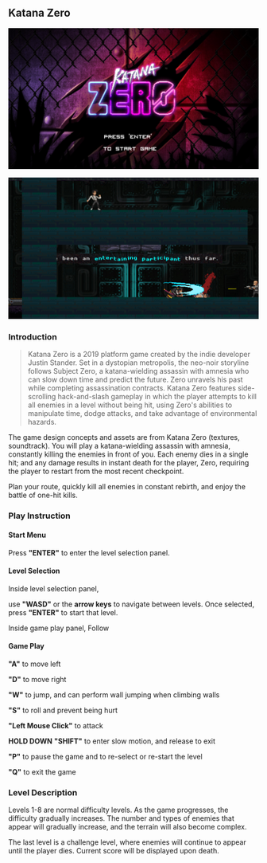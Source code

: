## Katana Zero

![pic0](.\pic0.png)

![pic1](.\pic1.png)

### Introduction

> Katana Zero is a 2019 platform game created by the indie developer Justin Stander. Set in a dystopian metropolis, the neo-noir storyline follows Subject Zero, a katana-wielding assassin with amnesia who can slow down time and predict the future. Zero unravels his past while completing assassination contracts. Katana Zero features side-scrolling hack-and-slash gameplay in which the player attempts to kill all enemies in a level without being hit, using Zero's abilities to manipulate time, dodge attacks, and take advantage of environmental hazards.

The game design concepts and assets are from Katana Zero (textures, soundtrack). You will play a katana-wielding assassin with amnesia, constantly killing the enemies in front of you. Each enemy dies in a single hit; and any damage results in instant death for the player, Zero, requiring the player to restart from the most recent checkpoint.

Plan your route, quickly kill all enemies in constant rebirth, and enjoy the battle of one-hit kills.

### Play Instruction
#### Start Menu
Press **"ENTER"** to enter the level selection panel.

#### Level Selection
Inside level selection panel, 

use **"WASD"** or the **arrow keys** to navigate between levels.
Once selected, press **"ENTER"** to start that level.

Inside game play panel, Follow

#### Game Play
**"A"** to move left

**"D"** to move right

**"W"** to jump, and can perform wall jumping when climbing walls

**"S"** to roll and prevent being hurt

**"Left Mouse Click"** to attack

**HOLD DOWN** **"SHIFT"** to enter slow motion, and release to exit

**"P"** to pause the game and to re-select or re-start the level

**"Q"** to exit the game

### Level Description

Levels 1-8 are normal difficulty levels. As the game progresses, the difficulty gradually increases. The number and types of enemies that appear will gradually increase, and the terrain will also become complex.

The last level is a challenge level, where enemies will continue to appear until the player dies. Current score will be displayed upon death.
